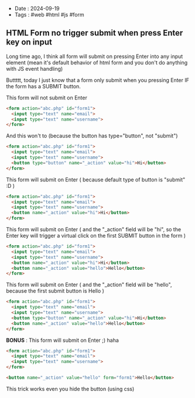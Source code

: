 - Date : 2024-09-19
- Tags : #web #html #js #form

## HTML Form no trigger submit when press Enter key on input

Long time ago, I think all form will submit on pressing Enter into any input element (mean it's default behavior of html form and you don't do anything with JS event handling)

Buttttt, today I just know that a form only submit when you pressing Enter IF the form has a SUBMIT button.

This form will not submit on Enter

```html
<form action="abc.php" id="form1">
  <input type="text" name="email">
  <input type="text" name="username">
</form>
```

And this won't to (because the button has type="button", not "submit")
```html
<form action="abc.php" id="form1">
  <input type="text" name="email">
  <input type="text" name="username">
  <button type="button" name="_action" value="hi">Hi</button>
</form>
```

This form will submit on Enter ( because default type of button is "submit" :D )

```html
<form action="abc.php" id="form1">
  <input type="text" name="email">
  <input type="text" name="username">
  <button name="_action" value="hi">Hi</button>
</form>
```

This form will submit on Enter ( and the "_action" field will be "hi", so the Enter key will trigger a virtual click on the first SUBMIT button in the form )

```html
<form action="abc.php" id="form1">
  <input type="text" name="email">
  <input type="text" name="username">
  <button name="_action" value="hi">Hi</button>
  <button name="_action" value="hello">Hello</button>
</form>
```

This form will submit on Enter ( and the "_action" field will be "hello", because the first submit button is Hello )

```html
<form action="abc.php" id="form1">
  <input type="text" name="email">
  <input type="text" name="username">
  <button type="button" name="_action" value="hi">Hi</button>
  <button name="_action" value="hello">Hello</button>
</form>
```

**BONUS** : This form will submit on Enter ;) haha

```html
<form action="abc.php" id="form1">
  <input type="text" name="email">
  <input type="text" name="username">
</form>

<button name="_action" value="hello" form="form1">Hello</button>
```

This trick works even you hide the button (using css)

